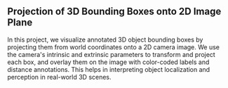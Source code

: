 ## Projection of 3D Bounding Boxes onto 2D Image Plane
In this project, we visualize annotated 3D object bounding boxes by projecting them from world coordinates onto a 2D camera image. We use the camera's intrinsic and extrinsic parameters to transform and project each box, and overlay them on the image with color-coded labels and distance annotations. This helps in interpreting object localization and perception in real-world 3D scenes.

